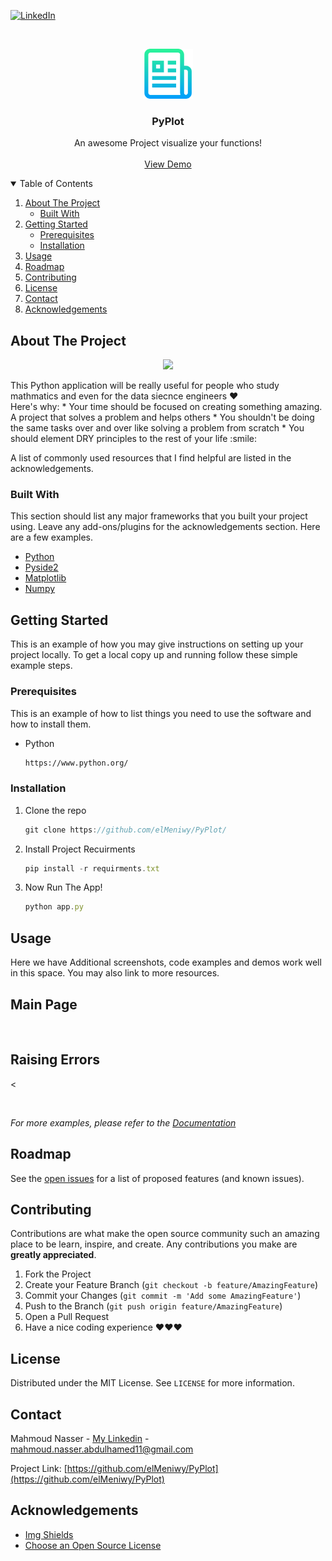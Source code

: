 <!--
*** Thanks for checking out the Best-README-Template. If you have a suggestion
*** that would make this better, please fork the repo and create a pull request
*** or simply open an issue with the tag "enhancement".
*** Thanks again! Now go create something AMAZING! :D
-->



<!-- PROJECT SHIELDS -->
<!--
*** I'm using markdown "reference style" links for readability.
*** Reference links are enclosed in brackets [ ] instead of parentheses ( ).
*** See the bottom of this document for the declaration of the reference variables
*** for contributors-url, forks-url, etc. This is an optional, concise syntax you may use.
*** https://www.markdownguide.org/basic-syntax/#reference-style-links
-->

[![LinkedIn][linkedin-shield]][linkedin-url]



<!-- PROJECT LOGO -->
<br />
<p align="center">
  <a href="https://github.com/elMeniwy/PyPlot/blob/main/README.md">
    <img src="images/logo.png" alt="Logo" width="80" height="80">
  </a>

  <h3 align="center">PyPlot</h3>

  <p align="center">
    An awesome Project visualize your functions!
    <br />
    <br />
    <a href="">View Demo</a>
  </p>
</p>



<!-- TABLE OF CONTENTS -->
<details open="open">
  <summary>Table of Contents</summary>
  <ol>
    <li>
      <a href="#about-the-project">About The Project</a>
      <ul>
        <li><a href="#built-with">Built With</a></li>
      </ul>
    </li>
    <li>
      <a href="#getting-started">Getting Started</a>
      <ul>
        <li><a href="#prerequisites">Prerequisites</a></li>
        <li><a href="#installation">Installation</a></li>
      </ul>
    </li>
    <li><a href="#usage">Usage</a></li>
    <li><a href="#roadmap">Roadmap</a></li>
    <li><a href="#contributing">Contributing</a></li>
    <li><a href="#license">License</a></li>
    <li><a href="#contact">Contact</a></li>
    <li><a href="#acknowledgements">Acknowledgements</a></li>
  </ol>
</details>



<!-- ABOUT THE PROJECT -->
## About The Project

<p align="center">
<img src="https://github.com/elMeniwy/PyPlot/blob/main/images/demo-frame.JPG">
</p>
This Python application will be really useful for people who study mathmatics and even for the data siecnce engineers ❤
<br/>
Here's why:
* Your time should be focused on creating something amazing. A project that solves a problem and helps others
* You shouldn't be doing the same tasks over and over like solving a problem from scratch
* You should element DRY principles to the rest of your life :smile:


A list of commonly used resources that I find helpful are listed in the acknowledgements.

### Built With

This section should list any major frameworks that you built your project using. Leave any add-ons/plugins for the acknowledgements section. Here are a few examples.
* [Python](https://getbootstrap.com)
* [Pyside2](https://doc.qt.io/qtforpython/)
* [Matplotlib](https://matplotlib.org/)
* [Numpy](https://numpy.org/)



<!-- GETTING STARTED -->
## Getting Started

This is an example of how you may give instructions on setting up your project locally.
To get a local copy up and running follow these simple example steps.

### Prerequisites

This is an example of how to list things you need to use the software and how to install them.
* Python
  ```sh
  https://www.python.org/
  ```

### Installation

1. Clone the repo
   ```js
   git clone https://github.com/elMeniwy/PyPlot/
   ```
2. Install Project Recuirments
   ```js
   pip install -r requirments.txt
   ```
3. Now Run The App!
   ```js
   python app.py
   ```


<!-- USAGE EXAMPLES -->
## Usage

Here we have Additional screenshots, code examples and demos work well in this space. You may also link to more resources.

## Main Page
<p align="center">
<img src="https://github.com/elMeniwy/PyPlot/blob/main/images/main-frame.JPG" alt="">
</p>

## Raising Errors
<<p align="center">
<img src="https://github.com/elMeniwy/PyPlot/blob/main/images/error-frame.png" alt="">
</p>

_For more examples, please refer to the [Documentation](https://example.com)_



<!-- ROADMAP -->
## Roadmap

See the [open issues](https://github.com/elMeniwy/PyPlot/issues) for a list of proposed features (and known issues).



<!-- CONTRIBUTING -->
## Contributing

Contributions are what make the open source community such an amazing place to be learn, inspire, and create. Any contributions you make are **greatly appreciated**.

1. Fork the Project
2. Create your Feature Branch (`git checkout -b feature/AmazingFeature`)
3. Commit your Changes (`git commit -m 'Add some AmazingFeature'`)
4. Push to the Branch (`git push origin feature/AmazingFeature`)
5. Open a Pull Request
6. Have a nice coding experience ❤❤❤



<!-- LICENSE -->
## License

Distributed under the MIT License. See `LICENSE` for more information.



<!-- CONTACT -->
## Contact

Mahmoud Nasser - [My Linkedin](https://www.linkedin.com/in/mahmoud-nasser-abdulhamed/) - mahmoud.nasser.abdulhamed11@gmail.com

Project Link: [https://github.com/elMeniwy/PyPlot](https://github.com/elMeniwy/PyPlot)



<!-- ACKNOWLEDGEMENTS -->
## Acknowledgements
* [Img Shields](https://shields.io)
* [Choose an Open Source License](https://choosealicense.com)



<!-- MARKDOWN LINKS & IMAGES -->
<!-- https://www.markdownguide.org/basic-syntax/#reference-style-links -->
[linkedin-shield]: https://img.shields.io/badge/-LinkedIn-black.svg?style=for-the-badge&logo=linkedin&colorB=555
[linkedin-url]: www.linkedin.com/in/mahmoud-nasser-abdulhamed
[product-screenshot]: images/screenshot.png
